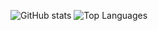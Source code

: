 ![GitHub stats](https://github-readme-stats.vercel.app/api?username=backenduzb&show_icons=true&theme=dark)
![Top Languages](https://github-readme-stats.vercel.app/api/top-langs/?username=backenduzb&layout=compact&langs_count=10&theme=dark)
